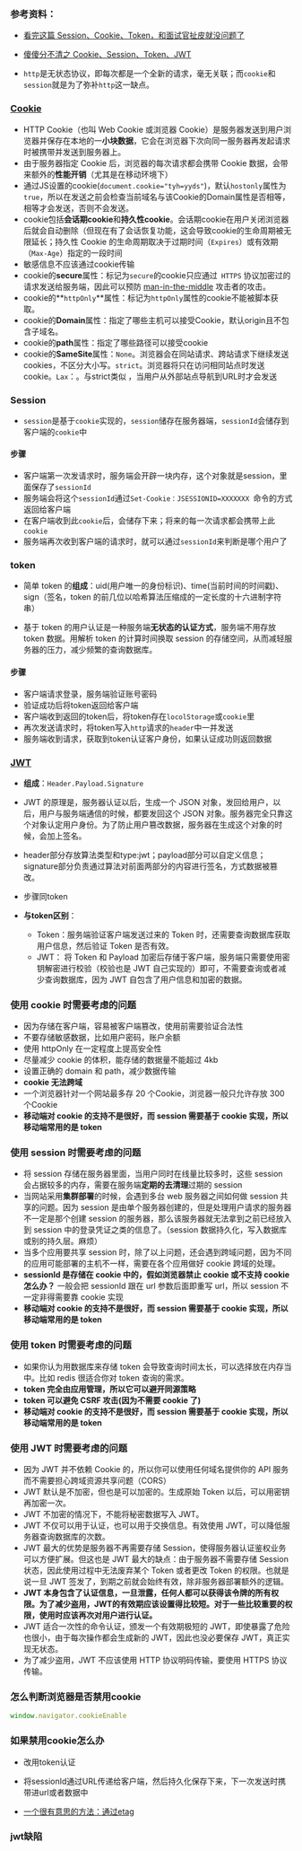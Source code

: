 ### 参考资料：

+ [看完这篇 Session、Cookie、Token，和面试官扯皮就没问题了](https://juejin.cn/post/6844904115080790023#heading-13)
+ [傻傻分不清之 Cookie、Session、Token、JWT](https://juejin.cn/post/6844904034181070861)





+ `http`是无状态协议，即每次都是一个全新的请求，毫无关联；而`cookie`和`session`就是为了弥补`http`这一缺点。



### [Cookie](https://developer.mozilla.org/zh-CN/docs/Web/HTTP/Cookies)

+ HTTP Cookie（也叫 Web Cookie 或浏览器 Cookie）是服务器发送到用户浏览器并保存在本地的一**小块数据**，它会在浏览器下次向同一服务器再发起请求时被携带并发送到服务器上。
+ 由于服务器指定 Cookie 后，浏览器的每次请求都会携带 Cookie 数据，会带来额外的**性能开销**（尤其是在移动环境下）
+ 通过JS设置的cookie(`document.cookie="tyh=yyds"`)，默认`hostonly`属性为`true`，所以在发送之前会检查当前域名与该Cookie的Domain属性是否相等，相等才会发送，否则不会发送。
+ cookie包括**会话期cookie**和**持久性cookie**。会话期cookie在用户关闭浏览器后就会自动删除（但现在有了会话恢复功能，这会导致cookie的生命周期被无限延长；持久性 Cookie 的生命周期取决于过期时间（`Expires`）或有效期（`Max-Age`）指定的一段时间
+ 敏感信息不应该通过cookie传输
+ cookie的**secure**属性：标记为`secure`的cookie只应通过` HTTPS` 协议加密过的请求发送给服务端，因此可以预防 [man-in-the-middle](https://developer.mozilla.org/zh-CN/docs/Glossary/MitM) 攻击者的攻击。
+ cookie的**`httpOnly`**属性：标记为`httpOnly`属性的cookie不能被脚本获取。
+ cookie的**Domain**属性：指定了哪些主机可以接受Cookie，默认origin且不包含子域名。
+ cookie的**path**属性：指定了哪些路径可以接受cookie
+ cookie的**SameSite**属性：`None`。浏览器会在同站请求、跨站请求下继续发送 cookies，不区分大小写。`strict`。浏览器将只在访问相同站点时发送 cookie。`Lax`：。与strict类似 ，当用户从外部站点导航到URL时才会发送



### Session

+ `session`是基于`cookie`实现的，`session`储存在服务器端，`sessionId`会储存到客户端的`cookie`中

#### 步骤

+ 客户端第一次发请求时，服务端会开辟一块内存，这个对象就是session，里面保存了`sessionId`
+ 服务端会将这个`sessionId`通过`Set-Cookie：JSESSIONID=XXXXXXX `命令的方式返回给客户端
+ 在客户端收到此`cookie`后，会储存下来；将来的每一次请求都会携带上此`cookie`
+ 服务端再次收到客户端的请求时，就可以通过`sessionId`来判断是哪个用户了



### token

- 简单 token 的**组成**：uid(用户唯一的身份标识)、time(当前时间的时间戳)、sign（签名，token 的前几位以哈希算法压缩成的一定长度的十六进制字符串）

+ 基于 token 的用户认证是一种服务端**无状态的认证方式**，服务端不用存放 token 数据。用解析 token 的计算时间换取 session 的存储空间，从而减轻服务器的压力，减少频繁的查询数据库。

#### 步骤

+ 客户端请求登录，服务端验证账号密码
+ 验证成功后将token返回给客户端
+ 客户端收到返回的token后，将token存在`locolStorage`或`cookie`里
+ 再次发送请求时，将token写入`http`请求的`header`中一并发送
+ 服务端收到请求，获取到token认证客户身份，如果认证成功则返回数据



### [JWT](http://www.ruanyifeng.com/blog/2018/07/json_web_token-tutorial.html)

+ **组成**：`Header.Payload.Signature`

+ JWT 的原理是，服务器认证以后，生成一个 JSON 对象，发回给用户，以后，用户与服务端通信的时候，都要发回这个 JSON 对象。服务器完全只靠这个对象认定用户身份。为了防止用户篡改数据，服务器在生成这个对象的时候，会加上签名。

+ header部分存放算法类型和type:jwt；payload部分可以自定义信息；signature部分负责通过算法对前面两部分的内容进行签名，方式数据被篡改。

+ 步骤同token

+ **与token区别**：

  + Token：服务端验证客户端发送过来的 Token 时，还需要查询数据库获取用户信息，然后验证 Token 是否有效。
  + JWT： 将 Token 和 Payload 加密后存储于客户端，服务端只需要使用密钥解密进行校验（校验也是 JWT 自己实现的）即可，不需要查询或者减少查询数据库，因为 JWT 自包含了用户信息和加密的数据。

  

### 使用 cookie 时需要考虑的问题

- 因为存储在客户端，容易被客户端篡改，使用前需要验证合法性
- 不要存储敏感数据，比如用户密码，账户余额
- 使用 httpOnly 在一定程度上提高安全性
- 尽量减少 cookie 的体积，能存储的数据量不能超过 4kb
- 设置正确的 domain 和 path，减少数据传输
- **cookie 无法跨域**
- 一个浏览器针对一个网站最多存 20 个Cookie，浏览器一般只允许存放 300 个Cookie
- **移动端对 cookie 的支持不是很好，而 session 需要基于 cookie 实现，所以移动端常用的是 token**



### 使用 session 时需要考虑的问题

- 将 session 存储在服务器里面，当用户同时在线量比较多时，这些 session 会占据较多的内存，需要在服务端**定期的去清理**过期的 session
- 当网站采用**集群部署**的时候，会遇到多台 web 服务器之间如何做 session 共享的问题。因为 session 是由单个服务器创建的，但是处理用户请求的服务器不一定是那个创建 session 的服务器，那么该服务器就无法拿到之前已经放入到 session 中的登录凭证之类的信息了。（session 数据持久化，写入数据库或别的持久层。麻烦）
- 当多个应用要共享 session 时，除了以上问题，还会遇到跨域问题，因为不同的应用可能部署的主机不一样，需要在各个应用做好 cookie 跨域的处理。
- **sessionId 是存储在 cookie 中的，假如浏览器禁止 cookie 或不支持 cookie 怎么办？** 一般会把 sessionId 跟在 url 参数后面即重写 url，所以 session 不一定非得需要靠 cookie 实现
- **移动端对 cookie 的支持不是很好，而 session 需要基于 cookie 实现，所以移动端常用的是 token**



### 使用 token 时需要考虑的问题

- 如果你认为用数据库来存储 token 会导致查询时间太长，可以选择放在内存当中。比如 redis 很适合你对 token 查询的需求。
- **token 完全由应用管理，所以它可以避开同源策略**
- **token 可以避免 CSRF 攻击(因为不需要 cookie 了)**
- **移动端对 cookie 的支持不是很好，而 session 需要基于 cookie 实现，所以移动端常用的是 token**



### 使用 JWT 时需要考虑的问题

- 因为 JWT 并不依赖 Cookie 的，所以你可以使用任何域名提供你的 API 服务而不需要担心跨域资源共享问题（CORS）
- JWT 默认是不加密，但也是可以加密的。生成原始 Token 以后，可以用密钥再加密一次。
- JWT 不加密的情况下，不能将秘密数据写入 JWT。
- JWT 不仅可以用于认证，也可以用于交换信息。有效使用 JWT，可以降低服务器查询数据库的次数。
- JWT 最大的优势是服务器不再需要存储 Session，使得服务器认证鉴权业务可以方便扩展。但这也是 JWT 最大的缺点：由于服务器不需要存储 Session 状态，因此使用过程中无法废弃某个 Token 或者更改 Token 的权限。也就是说一旦 JWT 签发了，到期之前就会始终有效，除非服务器部署额外的逻辑。
- **JWT 本身包含了认证信息，一旦泄露，任何人都可以获得该令牌的所有权限。为了减少盗用，JWT的有效期应该设置得比较短。对于一些比较重要的权限，使用时应该再次对用户进行认证。**
- JWT 适合一次性的命令认证，颁发一个有效期极短的 JWT，即使暴露了危险也很小，由于每次操作都会生成新的 JWT，因此也没必要保存 JWT，真正实现无状态。
- 为了减少盗用，JWT 不应该使用 HTTP 协议明码传输，要使用 HTTPS 协议传输。



### 怎么判断浏览器是否禁用cookie

```js
window.navigator.cookieEnable
```



### 如果禁用cookie怎么办

+ 改用token认证
+ 将sessionId通过URL传递给客户端，然后持久化保存下来，下一次发送时携带进url或者数据中

+ [一个很有意思的方法：通过etag](https://www.oschina.net/translate/cookieless-cookies?from=20130901)



### jwt缺陷

